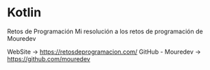 # Kotlin
Retos de Programación
Mi resolución a los retos de programación de Mouredev

WebSite -> https://retosdeprogramacion.com/
GitHub - Mouredev -> https://github.com/mouredev
